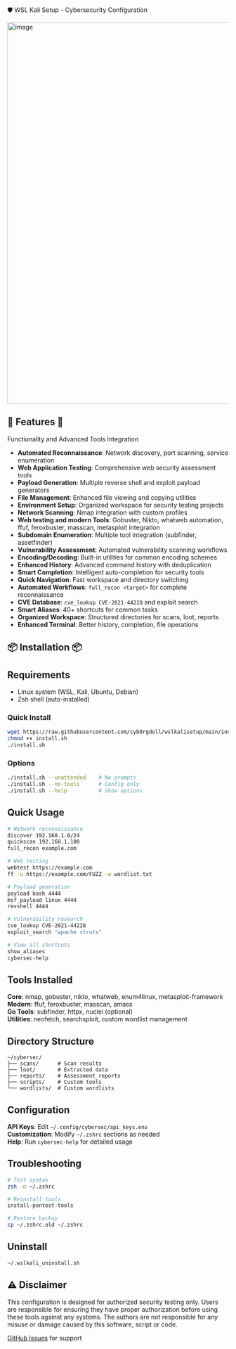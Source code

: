 🛡️ WSL Kali Setup - Cybersecurity Configuration 

<img width="781" height="868" alt="image" src="https://github.com/user-attachments/assets/b96fbd7d-c42b-4477-acd4-c1032546f75a" />



## 🚀 Features 🚀
Functionality and Advanced Tools Integration
- **Automated Reconnaissance**: Network discovery, port scanning, service enumeration
- **Web Application Testing**: Comprehensive web security assessment tools
- **Payload Generation**: Multiple reverse shell and exploit payload generators
- **File Management**: Enhanced file viewing and copying utilities
- **Environment Setup**: Organized workspace for security testing projects
- **Network Scanning**: Nmap integration with custom profiles
- **Web testing and modern Tools**: Gobuster, Nikto, whatweb automation, ffuf, feroxbuster, masscan, metasploit integration
- **Subdomain Enumeration**: Multiple tool integration (subfinder, assetfinder)
- **Vulnerability Assessment**: Automated vulnerability scanning workflows
- **Encoding/Decoding**: Built-in utilities for common encoding schemes
- **Enhanced History**: Advanced command history with deduplication
- **Smart Completion**: Intelligent auto-completion for security tools
- **Quick Navigation**: Fast workspace and directory switching
- **Automated Workflows**: `full_recon <target>` for complete reconnaissance
- **CVE Database**: `cve_lookup CVE-2021-44228` and exploit search
- **Smart Aliases**: 40+ shortcuts for common tasks
- **Organized Workspace**: Structured directories for scans, loot, reports
- **Enhanced Terminal**: Better history, completion, file operations

## 📦 Installation 📦

## Requirements
- Linux system (WSL, Kali, Ubuntu, Debian)
- Zsh shell (auto-installed)

### Quick Install
```bash
wget https://raw.githubusercontent.com/cyb0rgdoll/wslkalisetup/main/install.sh
chmod +x install.sh
./install.sh
```

### Options
```bash
./install.sh --unattended    # No prompts
./install.sh --no-tools      # Config only
./install.sh --help          # Show options
```

## Quick Usage

```bash
# Network reconnaissance
discover 192.168.1.0/24
quickscan 192.168.1.100
full_recon example.com

# Web testing
webtest https://example.com
ff -u https://example.com/FUZZ -w wordlist.txt

# Payload generation
payload bash 4444
msf_payload linux 4444
revshell 4444

# Vulnerability research
cve_lookup CVE-2021-44228
exploit_search "apache struts"

# View all shortcuts
show_aliases
cybersec-help
```

## Tools Installed

**Core**: nmap, gobuster, nikto, whatweb, enum4linux, metasploit-framework  
**Modern**: ffuf, feroxbuster, masscan, amass  
**Go Tools**: subfinder, httpx, nuclei (optional)  
**Utilities**: neofetch, searchsploit, custom wordlist management

## Directory Structure

```
~/cybersec/
├── scans/      # Scan results
├── loot/       # Extracted data
├── reports/    # Assessment reports
├── scripts/    # Custom tools
└── wordlists/  # Custom wordlists
```

## Configuration

**API Keys**: Edit `~/.config/cybersec/api_keys.env`  
**Customization**: Modify `~/.zshrc` sections as needed  
**Help**: Run `cybersec-help` for detailed usage

## Troubleshooting

```bash
# Test syntax
zsh -n ~/.zshrc

# Reinstall tools
install-pentest-tools

# Restore backup
cp ~/.zshrc.old ~/.zshrc
```

## Uninstall

```bash
~/.wslkali_uninstall.sh
```

## ⚠️ Disclaimer

This configuration is designed for authorized security testing only. Users are responsible for ensuring they have proper authorization before using these tools against any systems. The authors are not responsible for any misuse or damage caused by this software, script or code.

 [GitHub Issues](https://github.com/cyb0rgdoll/wslkalisetup/issues) for support
